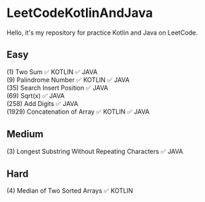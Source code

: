 # LeetCodeKotlinAndJava
Hello, it's my repository for practice Kotlin and Java on LeetCode.

Easy 
-----------
(1) Two Sum	:white_check_mark: KOTLIN :white_check_mark: JAVA  
(9) Palindrome Number	:white_check_mark: KOTLIN :white_check_mark: JAVA                              
(35) Search Insert Position :white_check_mark: JAVA    
(69) Sqrt(x) :white_check_mark: JAVA                                                     
(258) Add Digits	:white_check_mark: JAVA                                                                   
(1929) Concatenation of Array :white_check_mark: KOTLIN :white_check_mark: JAVA  

Medium
-----------
(3) Longest Substring Without Repeating Characters :white_check_mark: JAVA  

Hard
-----------
(4) Median of Two Sorted Arrays	:white_check_mark: KOTLIN
